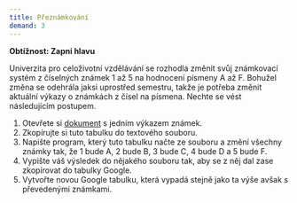 ```yaml
---
title: Přeznámkování
demand: 3
---
```


**Obtížnost: Zapni hlavu**

Univerzita pro celoživotní vzdělávání se rozhodla změnit svůj známkovací systém z číselných známek 1 až 5 na hodnocení písmeny A až F. Bohužel změna se odehrála jaksi uprostřed semestru, takže je potřeba změnit aktuální výkazy o známkách z čísel na písmena. Nechte se vést následujícím postupem.

1. Otevřete si [dokument](https://docs.google.com/spreadsheets/d/1mm2iZ2TWosQ4Yv4cahgMQrMsicneTrkrcdVP3Nz1PQY/edit?usp=sharing) s jedním výkazem známek.
1. Zkopírujte si tuto tabulku do textového souboru.
1. Napište program, který tuto tabulku načte ze souboru a změní všechny známky tak, že 1 bude A, 2 bude B, 3 bude C, 4 bude D a 5 bude F.
1. Vypište váš výsledek do nějakého souboru tak, aby se z něj dal zase zkopírovat do tabulky Google.
1. Vytvořte novou Google tabulku, která vypadá stejně jako ta výše avšak s převedenými známkami.

